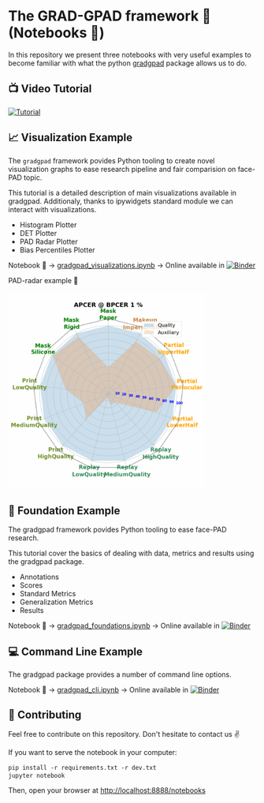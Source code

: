 # The GRAD-GPAD framework 🗿 (Notebooks 📔)

In this repository we present three notebooks with very useful examples to become familiar with what the python [gradgpad](https://github.com/acostapazo/gradgpad) package allows us to do.

## 📺 Video Tutorial

[![Tutorial](https://img.youtube.com/vi/y5lQox0hmGU/0.jpg)](https://www.youtube.com/watch?v=y5lQox0hmGU)

## 📈 Visualization Example 

The `gradgpad` framework povides Python tooling to create novel visualization graphs to ease research pipeline and fair comparision on face-PAD topic.

This tutorial is a detailed description of main visualizations available in gradgpad. Additionaly, thanks to ipywidgets standard module we can interact with visualizations.

* Histogram Plotter
* DET Plotter
* PAD Radar Plotter
* Bias Percentiles Plotter

Notebook 📔 → [gradgpad_visualizations.ipynb](gradgpad_visualizations.ipynb) → Online available in [![Binder](https://mybinder.org/badge_logo.svg)](https://mybinder.org/v2/gh/acostapazo/gradgpad-notebooks/HEAD?filepath=gradgpad_visualizations.ipynb)

PAD-radar example 🚀

<img src="https://github.com/acostapazo/gradgpad/blob/master/samples/pad_radar.gif" alt="PAD-Radar Example" width="400"/>

## 🏫 Foundation Example 

The gradgpad framework povides Python tooling to ease face-PAD research.

This tutorial cover the basics of dealing with data, metrics and results using the gradgpad package.

* Annotations
* Scores
* Standard Metrics
* Generalization Metrics
* Results

Notebook 📔 → [gradgpad_foundations.ipynb](gradgpad_foundations.ipynb) → Online available in [![Binder](https://mybinder.org/badge_logo.svg)](https://mybinder.org/v2/gh/acostapazo/gradgpad-notebooks/HEAD?filepath=gradgpad_foundations.ipynb)

## 💻 Command Line Example  

The gradgpad package provides a number of command line options.

Notebook 📔 → [gradgpad_cli.ipynb](gradgpad_cli.ipynb) → Online available in [![Binder](https://mybinder.org/badge_logo.svg)](https://mybinder.org/v2/gh/acostapazo/gradgpad-notebooks/HEAD?filepath=gradgpad_cli.ipynb)




## 🤔 Contributing

Feel free to contribute on this repository. Don't hesitate to contact us :v:


If you want to serve the notebook in your computer:

````console
pip install -r requirements.txt -r dev.txt
jupyter notebook
````

Then, open your browser at [http://localhost:8888/notebooks](http://localhost:8888/notebooks)
